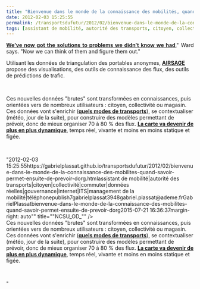 ```yaml
---
title: "Bienvenue dans le monde de la connaissance des mobilités, quand savoir permet ensuite de prévoir, d'organiser, d'optimiser"
date: 2012-02-03 15:25:55
permalink: /transportsdufutur/2012/02/bienvenue-dans-le-monde-de-la-connaissance-des-mobilites-quand-savoir-permet-ensuite-de-prevoir-dorg.html
tags: [assistant de mobilité, autorité des transports, citoyen, collectivité, commuter, données réelles, gouvernance, internet, ITS, management de la mobilité, téléphone]
---
```


<p style="text-align: justify"><a href=""http://www.theatlanticcities.com/technology/2012/02/you-already-own-next-most-important-transportation-planning-tool/1124/"" target=""_blank""><strong>We’ve now got the solutions to problems we didn’t know we had</strong></a>," Ward says. "Now we can think of them and figure them out."</p> <p style=""text-align: justify"">Utilisant les données de triangulation des portables anonymes, <a href=""http://www.airsage.com/site/index.cfm"" target=""_blank""><strong>AIRSAGE </strong></a>propose des visualisations, des outils de connaissance des flux, des outils de prédictions de trafic.</p> <p style=""text-align: justify""><a href="https://gabrielplassat.github.io/transportsdufutur/wp-content/uploads/sites/6/old/6a0120a66d2ad4970b0168e69cf57c970c-800wi.jpg"" rel=""lightbox""><img alt=""Home_Work_trips__"" class=""asset  asset-image at-xid-6a0120a66d2ad4970b0168e69cf57c970c"" src=""/wp-content/uploads/sites/6/old/6a0120a66d2ad4970b0168e69cf57c970c-500wi.jpg"" style=""margin-left: automargin-right: auto"" title=""Home_Work_trips__"" /> <a href="https://gabrielplassat.github.io/transportsdufutur/wp-content/uploads/sites/6/old/6a0120a66d2ad4970b0168e69cf87d970c-800wi.jpg"" rel=""lightbox""> </a></a></p>  <!--more-->  <img alt=""Target_OD_Grids__"" class=""asset  asset-image at-xid-6a0120a66d2ad4970b0168e69cf87d970c"" src=""/wp-content/uploads/sites/6/old/6a0120a66d2ad4970b0168e69cf87d970c-500wi.jpg"" style=""margin-left: automargin-right: auto"" title=""Target_OD_Grids__"" /> <a href="https://gabrielplassat.github.io/transportsdufutur/wp-content/uploads/sites/6/old/6a0120a66d2ad4970b0168e69cfb19970c-800wi.jpg"" rel=""lightbox""><img alt=""NCSU_OD_"" class=""asset  asset-image at-xid-6a0120a66d2ad4970b0168e69cfb19970c"" src=""/wp-content/uploads/sites/6/old/6a0120a66d2ad4970b0168e69cfb19970c-500wi.jpg"" style=""margin-left: automargin-right: auto"" title=""NCSU_OD_"" /></a><br />Ces nouvelles données "brutes" sont transformées en connaissances, puis orientées vers de nombreux utilisateurs : citoyen, collectivité ou magasin. Ces données vont s'enrichir (<a href="https://gabrielplassat.github.io/transportsdufutur/2011/01/le-mit-developpe-un-outil-co2go-qui-estime-sans-aucune-action-de-la-personne-ses-emissions-de-co2-liees-a-ces-deplacem.html"" target=""_self""><strong>quels modes de transports</strong></a>), se contextualiser (météo, jour de la suite), pour construire des modèles permettant de prévoir, donc de mieux organiser 70 à 80 % des flux. <a href="https://gabrielplassat.github.io/transportsdufutur/2012/01/et-si-on-utilisait-twitter-ou-dautres-solutions-web-geolocalisees-pour-connaitre-et-repenser-les-flu.html"" target=""_blank""><strong>La carte va devenir de plus en plus dynamique</strong></a>, temps réel, vivante et moins en moins statique et figée. <p> </p>"2012-02-03 15:25:55https://gabrielplassat.github.io/transportsdufutur/2012/02/bienvenue-dans-le-monde-de-la-connaissance-des-mobilites-quand-savoir-permet-ensuite-de-prevoir-dorg.htmlassistant de mobilité|autorité des transports|citoyen|collectivité|commuter|données réelles|gouvernance|internet|ITS|management de la mobilité|téléphonepublish7gabrielplassat3948gabriel.plassat@ademe.frGabrielPlassatbienvenue-dans-le-monde-de-la-connaissance-des-mobilites-quand-savoir-permet-ensuite-de-prevoir-dorg2015-07-21 16:36:37margin-right: auto"" title=""NCSU_OD_"" /></a><br />Ces nouvelles données "brutes" sont transformées en connaissances, puis orientées vers de nombreux utilisateurs : citoyen, collectivité ou magasin. Ces données vont s'enrichir (<a href="https://gabrielplassat.github.io/transportsdufutur/2011/01/le-mit-developpe-un-outil-co2go-qui-estime-sans-aucune-action-de-la-personne-ses-emissions-de-co2-liees-a-ces-deplacem.html"" target=""_self""><strong>quels modes de transports</strong></a>), se contextualiser (météo, jour de la suite), pour construire des modèles permettant de prévoir, donc de mieux organiser 70 à 80 % des flux. <a href="https://gabrielplassat.github.io/transportsdufutur/2012/01/et-si-on-utilisait-twitter-ou-dautres-solutions-web-geolocalisees-pour-connaitre-et-repenser-les-flu.html"" target=""_blank""><strong>La carte va devenir de plus en plus dynamique</strong></a>, temps réel, vivante et moins en moins statique et figée. <p> </p>"
